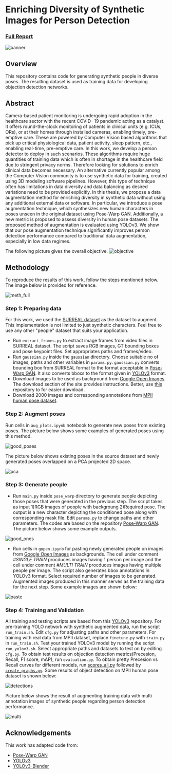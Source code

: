 # Enriching Diversity of Synthetic Images for Person Detection
### [Full Report](https://repository.tudelft.nl/islandora/object/uuid%3A92ccd5c4-911d-43a4-9e84-88509200e812?collection=education) 
![banner](pics/banner.PNG)

## Overview 

This repository contains code for generating synthetic people in diverse poses. The resulting dataset 
is used as training data for developing objection detection networks.

## Abstract
Camera-based patient monitoring is undergoing rapid adoption in the healthcare sector with the recent COVID-
19 pandemic acting as a catalyst. It offers round-the-clock monitoring of patients in clinical units (e.g. ICUs,
ORs), or at their homes through installed cameras, enabling timely, pre-emptive care. These are powered by
Computer Vision based algorithms that pick up critical physiological data, patient activity, sleep pattern, etc.,
enabling real-time, pre-emptive care. In this work, we develop a person detector to deploy in such scenarios.
These algorithms require huge quantities of training data which is often in shortage in the healthcare field
due to stringent privacy norms. Therefore looking for solutions to enrich clinical data becomes necessary. An
alternative currently popular among the Computer Vision community is to use synthetic data for training,
created using 3D modeling software pipelines. However, this type of technique often has limitations in data
diversity and data balancing as desired variations need to be provided explicitly. In this thesis, we propose
a data augmentation method for enriching diversity in synthetic data without using any additional external
data or software. In particular, we introduce a pose augmentation technique, which synthesizes new human
characters in poses unseen in the original dataset using Pose-Warp GAN. Additionally, a new metric is proposed
to assess diversity in human pose datasets. The proposed method of augmentation is evaluated using YOLOv3.
We show that our pose augmentation technique significantly improves person detection performance compared
to traditional data augmentation, especially in low data regimes.

The following picture gives the overall objective.
![objective](pics/objective.PNG)

## Methodology
To reproduce the results of this work, follow the steps mentioned below. The image below is provided for reference.

![meth_full](pics/meth_full.png)

### Step 1: Preparing data
For this work, we used the [SURREAL dataset](https://github.com/gulvarol/surreal) as the dataset to augment. 
This implementation is not limited to just synthetic characters. Feel free to use any other "people" dataset 
that suits your application.

* Run `extract_frames.py` to extract image frames from video files in SURREAL dataset. The script saves RGB images, GT bounding 
boxes and pose keypoint files. Set appropriates paths and frames/video.  
* Run `gaussian.py` inside the `gaussian` directory. Choose suitable no of images, paths and other variables in `params.py`. 
`gaussian.py` converts bounding box from SURREAL format to the format acceptable in 
[Pose-Warp GAN](https://openaccess.thecvf.com/content_cvpr_2018/papers/Balakrishnan_Synthesizing_Images_of_CVPR_2018_paper.pdf). 
It also converts bboxs to the format given in [YOLOv3](https://github.com/qqwweee/keras-yolo3) format.
* Download images to be used as background from [Google Open Images](https://storage.googleapis.com/openimages/web/index.html).
The download section of the site provides instructions. Better, use [this](https://github.com/prchinmay/nonpersons_data) 
repository to for easier download. 
* Download 2000 images and corresponding annotations from [MPII human pose dataset](http://human-pose.mpi-inf.mpg.de/). 
 
### Step 2: Augment poses
Run cells in `aug_plots.ipynb` notebook to generate new poses from existing poses. The picture below shows some examples of 
generated poses using this method.

![good_poses](pics/good_poses.PNG)

The picture below shows existing poses in the source dataset and newly generated poses overlapped on a PCA projected 2D space.

![pca](pics/pca.PNG)

### Step 3: Generate people
* Run `main.py` inside `pose_warp` directory to generate people depicting those poses that were generated in the previous step. 
The script takes as input 1)RGB images of people with backgroung 2)Required pose. The output is a new character depicting 
the conditioned pose along with corresponding mask file. Edit `params.py` to change paths and other parameters. The codes are based on
the repository [Pose-Warp GAN](https://github.com/balakg/posewarp-cvpr2018).
The picture below shows some example outputs.

![good_ones](pics/good_ones.PNG)

* Run cells in `gopen.ipynb` for pasting newly generated people on images from 
[Google Open Images](https://storage.googleapis.com/openimages/web/index.html) as backgrounds. 
The cell under comment *#SINGLE TRAIN* procduces images having 1 person per image and the cell under comment *#MULTI TRAIN* 
procduces images having multiple people per image. The script also generates bbox annotations in YOLOv3 format. 
Select required number of images to be generated. Augmented images produced
in this manner serves as the training data for the next step. Some example images are shown below:

![paste](pics/paste.PNG)

### Step 4: Training and Validation

All training and testing scripts are based from this [YOLOv3](https://github.com/qqwweee/keras-yolo3) repository. 
For pre-training YOLO network with synthetic augmented data, run the script `run_train.sh`. Edit `cfg.py` for adjusting paths
and other parameters. For training with real data from MPII dataset, replace `finetune.py` with `train.py` in `run_train.sh`. Test 
your trained YOLOv3 model by running the script `run_yolov3.sh`. Select appropriate paths and datasets to test on by editing `cfg.py`. 
To obtain test results on objection detection metrics(Precesion, Recall, F1 score, mAP), run `evaluation.py`. To obtain pretty 
Precesion vs Recall curves for different models, run [scores_all.py](https://github.com/huytjuh/YOLOv3-Blender/tree/main/main) 
followed by [`create_graphs.py`](https://github.com/huytjuh/YOLOv3-Blender/tree/main/main/visualizations). Some results of object detection 
on MPII human pose dataset is shown below:

![detections](pics/detections.PNG)

Picture below shows the result of augmenting training data with multi annotation images of synthetic people regarding person detection 
performance. 

![multi](pics/multi.PNG)

## Acknowledgements
This work has adapted code from:
* [Pose-Warp GAN](https://github.com/balakg/posewarp-cvpr2018)
* [YOLOv3](https://github.com/qqwweee/keras-yolo3)
* [YOLOv3-Blender](https://github.com/huytjuh/YOLOv3-Blender)
